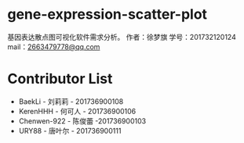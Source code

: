 # gene-expression-scatter-plot
基因表达散点图可视化软件需求分析。
作者：徐梦旗 
学号：201732120124
mail：2663479778@qq.com

# Contributor List
- BaekLi - 刘莉莉 - 201736900108
- KerenHHH - 何可人 - 201736900106
- Chenwen-922 - 陈俊蕾 -201736900103
- URY88 - 唐叶尔 - 201736900111
